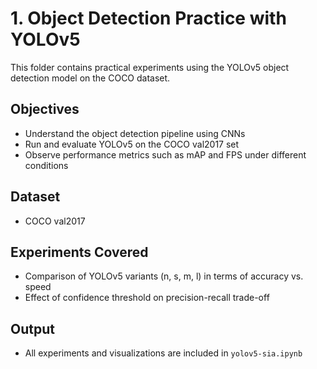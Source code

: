 # 1. Object Detection Practice with YOLOv5

This folder contains practical experiments using the YOLOv5 object detection model on the COCO dataset.

## Objectives
- Understand the object detection pipeline using CNNs
- Run and evaluate YOLOv5 on the COCO val2017 set
- Observe performance metrics such as mAP and FPS under different conditions

## Dataset
- COCO val2017

## Experiments Covered
- Comparison of YOLOv5 variants (n, s, m, l) in terms of accuracy vs. speed
- Effect of confidence threshold on precision-recall trade-off

## Output
- All experiments and visualizations are included in `yolov5-sia.ipynb`

